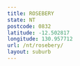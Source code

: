 ```yaml
---
title: ROSEBERY
state: NT
postcode: 0832
latitude: -12.502817
longitude: 130.957712
url: /nt/rosebery/
layout: suburb
---
```

